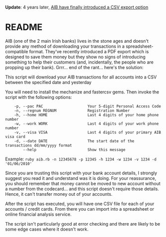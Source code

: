 **Update**: 4 years later, [AIB have finally introduced a CSV export option](http://glui.me/?i=i0btykyfi1i3156/2014-02-10_at_14.57.png/)



# README

AIB (one of the 2 main Irish banks) lives in the stone ages and doesn't provide any method of downloading your transactions in a spreadsheet-compatible format. They've recently introduced a PDF export which is designed to save them money but they show no signs of introducing something to help their customers (and, incidentally, the people who are propping up their bank). Grrr... end of the rant... here's the solution:

This script will download your AIB transactions for all accounts into a CSV between the specified date and yesterday

You will need to install the mechanize and fastercsv gems. Then invoke the script with the following options:
```
    -p, --pac PAC                    Your 5-digit Personal Access Code
    -n, --regnum REGNUM              Registration Number
    -h, --home HOME                  Last 4 digits of your home phone number
    -w, --work WORK                  Last 4 digits of your work phone number
    -v, --visa VISA                  Last 4 digits of your primary AIB visa card
    -d, --date DATE                  The start date of the transactions dd/mm/yyyy format
        --help                       Show this message
```

Example: `ruby aib.rb -n 12345678 -p 12345 -h 1234 -w 1234 -v 1234 -d '01/06/2010'`

Since you are trusting this script with your bank account details, I strongly suggest you read it and understand was it is doing. For your reassurance, you should remember that money cannot be moved to new account without a number from the codecard... and this script doesn't require those details. Hence, it can't transfer money out of your accounts.

After the script has executed, you will have one CSV file for each of your accounts / credit cards. From there you can import into a spreadsheet or online financial analysis service.

The script isn't particularly good at error checking and there are likely to be some edge cases where it doesn't work.

